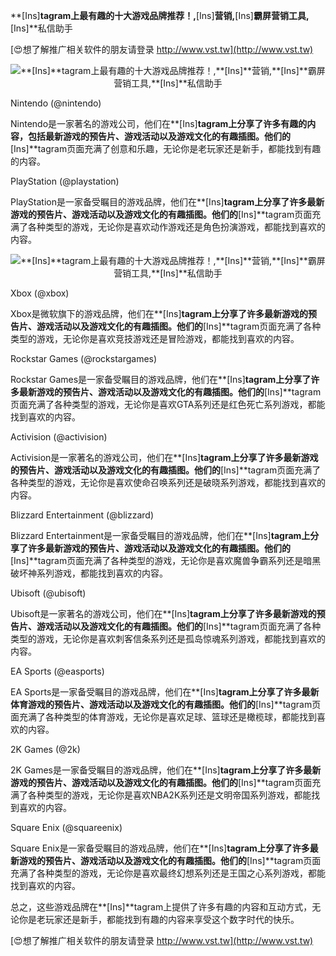 **[Ins]**tagram上最有趣的十大游戏品牌推荐！,**[Ins]**营销,**[Ins]**霸屏营销工具,**[Ins]**私信助手

[😍想了解推广相关软件的朋友请登录 http://www.vst.tw](http://www.vst.tw)

 <center><img src="https://vst.tw/MP4/tuiguang/png/7.png" alt="**[Ins]**tagram上最有趣的十大游戏品牌推荐！,**[Ins]**营销,**[Ins]**霸屏营销工具,**[Ins]**私信助手"></center>

Nintendo (@nintendo)

Nintendo是一家著名的游戏公司，他们在**[Ins]**tagram上分享了许多有趣的内容，包括最新游戏的预告片、游戏活动以及游戏文化的有趣插图。他们的**[Ins]**tagram页面充满了创意和乐趣，无论你是老玩家还是新手，都能找到有趣的内容。

PlayStation (@playstation)

PlayStation是一家备受瞩目的游戏品牌，他们在**[Ins]**tagram上分享了许多最新游戏的预告片、游戏活动以及游戏文化的有趣插图。他们的**[Ins]**tagram页面充满了各种类型的游戏，无论你是喜欢动作游戏还是角色扮演游戏，都能找到喜欢的内容。

 <center><img src="https://vst.tw/MP4/tuiguang/png/5.png" alt="**[Ins]**tagram上最有趣的十大游戏品牌推荐！,**[Ins]**营销,**[Ins]**霸屏营销工具,**[Ins]**私信助手"></center>

Xbox (@xbox)

Xbox是微软旗下的游戏品牌，他们在**[Ins]**tagram上分享了许多最新游戏的预告片、游戏活动以及游戏文化的有趣插图。他们的**[Ins]**tagram页面充满了各种类型的游戏，无论你是喜欢竞技游戏还是冒险游戏，都能找到喜欢的内容。

Rockstar Games (@rockstargames)

Rockstar Games是一家备受瞩目的游戏品牌，他们在**[Ins]**tagram上分享了许多最新游戏的预告片、游戏活动以及游戏文化的有趣插图。他们的**[Ins]**tagram页面充满了各种类型的游戏，无论你是喜欢GTA系列还是红色死亡系列游戏，都能找到喜欢的内容。

Activision (@activision)

Activision是一家著名的游戏公司，他们在**[Ins]**tagram上分享了许多最新游戏的预告片、游戏活动以及游戏文化的有趣插图。他们的**[Ins]**tagram页面充满了各种类型的游戏，无论你是喜欢使命召唤系列还是破晓系列游戏，都能找到喜欢的内容。

Blizzard Entertainment (@blizzard)

Blizzard Entertainment是一家备受瞩目的游戏品牌，他们在**[Ins]**tagram上分享了许多最新游戏的预告片、游戏活动以及游戏文化的有趣插图。他们的**[Ins]**tagram页面充满了各种类型的游戏，无论你是喜欢魔兽争霸系列还是暗黑破坏神系列游戏，都能找到喜欢的内容。

Ubisoft (@ubisoft)

Ubisoft是一家著名的游戏公司，他们在**[Ins]**tagram上分享了许多最新游戏的预告片、游戏活动以及游戏文化的有趣插图。他们的**[Ins]**tagram页面充满了各种类型的游戏，无论你是喜欢刺客信条系列还是孤岛惊魂系列游戏，都能找到喜欢的内容。

EA Sports (@easports)

EA Sports是一家备受瞩目的游戏品牌，他们在**[Ins]**tagram上分享了许多最新体育游戏的预告片、游戏活动以及游戏文化的有趣插图。他们的**[Ins]**tagram页面充满了各种类型的体育游戏，无论你是喜欢足球、篮球还是橄榄球，都能找到喜欢的内容。

2K Games (@2k)

2K Games是一家备受瞩目的游戏品牌，他们在**[Ins]**tagram上分享了许多最新游戏的预告片、游戏活动以及游戏文化的有趣插图。他们的**[Ins]**tagram页面充满了各种类型的游戏，无论你是喜欢NBA2K系列还是文明帝国系列游戏，都能找到喜欢的内容。

Square Enix (@squareenix)

Square Enix是一家备受瞩目的游戏品牌，他们在**[Ins]**tagram上分享了许多最新游戏的预告片、游戏活动以及游戏文化的有趣插图。他们的**[Ins]**tagram页面充满了各种类型的游戏，无论你是喜欢最终幻想系列还是王国之心系列游戏，都能找到喜欢的内容。

总之，这些游戏品牌在**[Ins]**tagram上提供了许多有趣的内容和互动方式，无论你是老玩家还是新手，都能找到有趣的内容来享受这个数字时代的快乐。

[😍想了解推广相关软件的朋友请登录 http://www.vst.tw](http://www.vst.tw)



